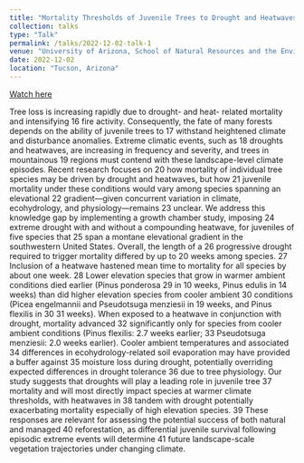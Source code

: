 ```yaml
---
title: "Mortality Thresholds of Juvenile Trees to Drought and Heatwaves: Implications for Forest Regeneration across a Landscape Gradient"
collection: talks
type: "Talk"
permalink: /talks/2022-12-02-talk-1
venue: "University of Arizona, School of Natural Resources and the Environment"
date: 2022-12-02
location: "Tucson, Arizona"
---
```


[Watch here](http://exampleurl.com)

Tree loss is increasing rapidly due to drought- and heat- related mortality and intensifying 16 fire activity. Consequently, the fate of many forests depends on the ability of juvenile trees to 17 withstand heightened climate and disturbance anomalies. Extreme climatic events, such as 18 droughts and heatwaves, are increasing in frequency and severity, and trees in mountainous 19 regions must contend with these landscape-level climate episodes. Recent research focuses on 20 how mortality of individual tree species may be driven by drought and heatwaves, but how 21 juvenile mortality under these conditions would vary among species spanning an elevational 22 gradient—given concurrent variation in climate, ecohydrology, and physiology—remains 23 unclear. We address this knowledge gap by implementing a growth chamber study, imposing 24 extreme drought with and without a compounding heatwave, for juveniles of five species that 25 span a montane elevational gradient in the southwestern United States. Overall, the length of a 26 progressive drought required to trigger mortality differed by up to 20 weeks among species. 27 Inclusion of a heatwave hastened mean time to mortality for all species by about one week. 28 Lower elevation species that grow in warmer ambient conditions died earlier (Pinus ponderosa 29 in 10 weeks, Pinus edulis in 14 weeks) than did higher elevation species from cooler ambient 30 conditions (Picea engelmannii and Pseudotsuga menziesii in 19 weeks, and Pinus flexilis in 30 31 weeks). When exposed to a heatwave in conjunction with drought, mortality advanced 32 significantly only for species from cooler ambient conditions (Pinus flexilis: 2.7 weeks earlier; 33 Pseudotsuga menziesii: 2.0 weeks earlier). Cooler ambient temperatures and associated 34 differences in ecohydrology-related soil evaporation may have provided a buffer against 35 moisture loss during drought, potentially overriding expected differences in drought tolerance 36 due to tree physiology. Our study suggests that droughts will play a leading role in juvenile tree 37 mortality and will most directly impact species at warmer climate thresholds, with heatwaves in 38 tandem with drought potentially exacerbating mortality especially of high elevation species. 39 These responses are relevant for assessing the potential success of both natural and managed 40 reforestation, as differential juvenile survival following episodic extreme events will determine 41 future landscape-scale vegetation trajectories under changing climate.

